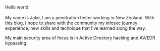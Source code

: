 Hello world!  
\
My name is Jake, I am a penetration tester working in New Zealand.
With this blog, I hope to share with the community my infosec journey experience, new skills and technique that I've learned along the way. 

My main security area of focus is in Active Directory hacking and AV/EDR bypassing.
